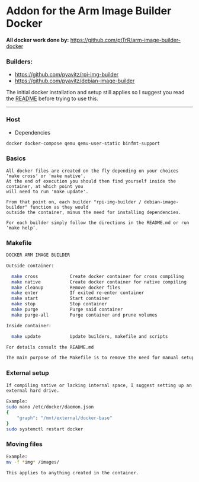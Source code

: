 # Addon for the Arm Image Builder Docker

**All docker work done by:** https://github.com/ptTrR/arm-image-builder-docker

### Builders:
* https://github.com/pyavitz/rpi-img-builder
* https://github.com/pyavitz/debian-image-builder

The initial docker installation and setup still applies so I suggest you
read the [README](https://github.com/ptTrR/arm-image-builder-docker/blob/main/README.md) before trying to use this.

---

### Host
* Dependencies
```sh
docker docker-compose qemu qemu-user-static binfmt-support
```

### Basics
```ssh
All docker files are created on the fly depending on your choices 'make cross' or 'make native'.
At the end of execution you should then find yourself inside the container, at which point you
will need to run 'make update'.

From that point on, each builder "rpi-img-builder / debian-image-builder" function as they would
outside the container, minus the need for installing dependencies.

For each builder simply follow the directions in the README.md or run ‘make help’.
```

### Makefile
```sh
DOCKER ARM IMAGE BUILDER

Outside container: 

  make cross            Create docker container for cross compiling
  make native           Create docker container for native compiling
  make cleanup          Remove docker files
  make enter            If exited re-enter container
  make start            Start container
  make stop             Stop container
  make purge            Purge said container
  make purge-all        Purge container and prune volumes

Inside container: 

  make update           Update builders, makefile and scripts

For details consult the README.md
```

```sh
The main purpose of the Makefile is to remove the need for manual setup
```
### External setup
```sh
If compiling native or lacking internal space, I suggest setting up an
external hard drive.

Example:
sudo nano /etc/docker/daemon.json
{
    "graph": "/mnt/external/docker-base"
}
sudo systemctl restart docker
```

### Moving files
```sh
Example:
mv -f *img* /images/

This applies to anything created in the container.
```
